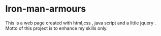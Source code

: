 # Iron-man-armours
This is a web page created with html,css , java script and a little jquery . Motto of  this project is to enhance my skills only.
